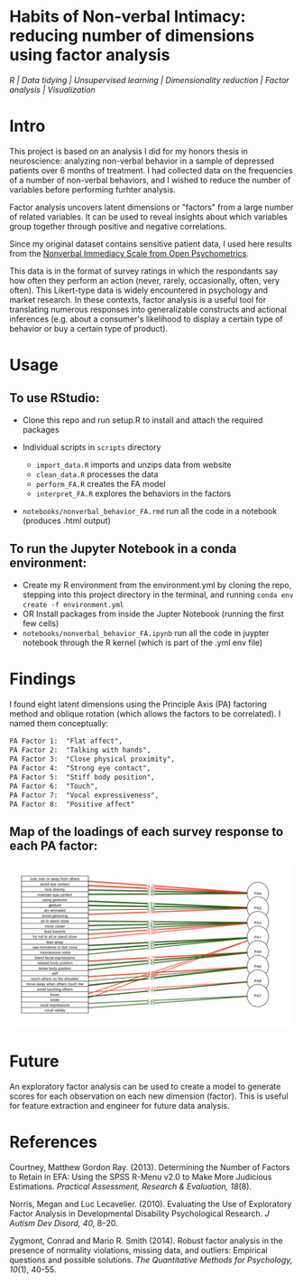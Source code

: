 # Habits of Non-verbal Intimacy: reducing number of dimensions using factor analysis

*R | Data tidying | Unsupervised learning | Dimensionality reduction | Factor analysis | Visualization*

# Intro

This project is based on an analysis I did for my honors thesis in neuroscience: analyzing non-verbal behavior in a sample of depressed patients over 6 months of treatment. I had collected data on the frequencies of a number of non-verbal behaviors, and I wished to reduce the number of variables before performing furhter analysis. 

Factor analysis uncovers latent dimensions or "factors" from a large number of related variables. It can be used to reveal insights about which variables group together through positive and negative correlations. 

Since my original dataset contains sensitive patient data, I used here results from the [Nonverbal Immediacy Scale from Open Psychometrics](https://openpsychometrics.org/tests/NIS/).

This data is in the format of survey ratings in which the respondants say how often they perform an action (never, rarely, occasionally, often, very often). This Likert-type data is widely encountered in psychology and market research. In these contexts, factor analysis is a useful tool for translating numerous responses into generalizable constructs and actional inferences (e.g. about a consumer's likelihood to display a certain type of behavior or buy a certain type of product).


# Usage

## To use RStudio:
- Clone this repo and run setup.R to install and attach the required packages
- Individual scripts in `scripts` directory
    - `import_data.R` imports and unzips data from website
    - `clean_data.R` processes the data
    - `perform_FA.R` creates the FA model
    - `interpret_FA.R` explores the behaviors in the factors

- `notebooks/nonverbal_behavior_FA.rmd` run all the code in a notebook (produces .html output)

## To run the Jupyter Notebook in a conda environment:
- Create my R environment from the environment.yml by cloning the repo, stepping into this project directory in the terminal, and running `conda env create -f environment.yml`
- OR Install packages from inside the Jupter Notebook (running the first few cells) 
- `notebooks/nonverbal_behavior_FA.ipynb` run all the code in juypter notebook through the R kernel (which is part of the .yml env file)

# Findings

I found eight latent dimensions using the Principle Axis (PA) factoring method and oblique rotation (which allows the factors to be correlated). I named them conceptually:

    PA Factor 1:  "Flat affect", 
    PA Factor 2:  "Talking with hands", 
    PA Factor 3:  "Close physical proximity", 
    PA Factor 4:  "Strong eye contact", 
    PA Factor 5:  "Stiff body position", 
    PA Factor 6:  "Touch", 
    PA Factor 7:  "Vocal expressiveness", 
    PA Factor 8:  "Positive affect"

## Map of the loadings of each survey response to each PA factor:
![loadings_plot.png](fig/loadings_plot.png)


# Future 

An exploratory factor analysis can be used to create a model to generate scores for each observation on each new dimension (factor). This is useful for feature extraction and engineer for future data analysis. 

# References

Courtney, Matthew Gordon Ray. (2013). Determining the Number of Factors to Retain in EFA: Using the SPSS R-Menu v2.0 to Make More Judicious Estimations. *Practical Assessment, Research & Evaluation, 18*(8).

Norris, Megan and Luc Lecavelier. (2010). Evaluating the Use of Exploratory Factor Analysis in Developmental Disability Psychological Research. *J Autism Dev Disord, 40,* 8–20. 

Zygmont, Conrad and Mario R. Smith (2014). Robust factor analysis in the presence of normality violations, missing data, and outliers: Empirical questions and possible solutions. *The Quantitative Methods for Psychology, 10*(1), 40-55.

